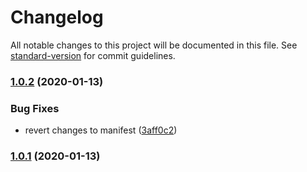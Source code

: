 # Changelog

All notable changes to this project will be documented in this file. See [standard-version](https://github.com/conventional-changelog/standard-version) for commit guidelines.

### [1.0.2](https://github.com/ember-cli/ember-cli-update-codemods-manifest/compare/ember-app-codemods-manifest@1.0.1...ember-app-codemods-manifest@1.0.2) (2020-01-13)


### Bug Fixes

* revert changes to manifest ([3aff0c2](https://github.com/ember-cli/ember-cli-update-codemods-manifest/commit/3aff0c28dee2baacd0abffe7a75f5e5df94294b2))

### [1.0.1](https://github.com/ember-cli/ember-cli-update-codemods-manifest/compare/ember-app-codemods-manifest@1.0.0...ember-app-codemods-manifest@1.0.1) (2020-01-13)
